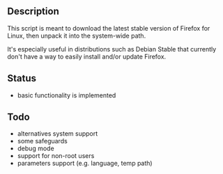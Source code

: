 ## Description

This script is meant to download the latest stable version of Firefox for Linux, then unpack it into the system-wide path.

It's especially useful in distributions such as Debian Stable that currently don't have a way to easily install and/or update Firefox.

## Status

- basic functionality is implemented

## Todo

- alternatives system support
- some safeguards
- debug mode
- support for non-root users
- parameters support (e.g. language, temp path)